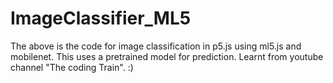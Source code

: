 # ImageClassifier_ML5
The above is the code for image classification in p5.js using ml5.js and mobilenet. This uses a pretrained model for prediction.
Learnt from youtube channel "The coding Train".
:)
